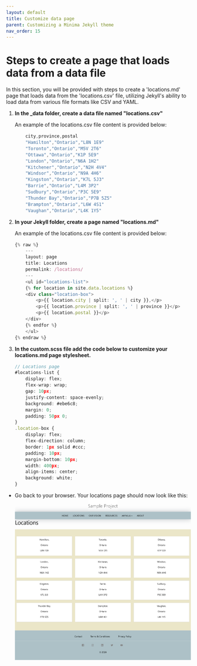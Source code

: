 ```yaml
---
layout: default
title: Customize data page
parent: Customizing a Minima Jekyll theme
nav_order: 15
---
```


# Steps to create a page that loads data from a data file

In this section, you will be provided with steps to create a 'locations.md' page that loads data from the 'locations.csv' file, utilizing Jekyll's ability to load data from various file formats like CSV and YAML.

1. **In the _data folder, create a data file named "locations.csv"**
    
    An example of the locations.csv file content is provided below:

    ```ts
        city,province,postal
        "Hamilton","Ontario","L8N 1E9"
        "Toronto","Ontario","M5V 2T6"
        "Ottawa","Ontario","K1P 5E9"
        "London","Ontario","N6A 1H2"
        "Kitchener","Ontario","N2H 4V4"
        "Windsor","Ontario","N9A 4H6"
        "Kingston","Ontario","K7L 5J3"
        "Barrie","Ontario","L4M 3P2"
        "Sudbury","Ontario","P3C 5E9"
        "Thunder Bay","Ontario","P7B 5Z5"
        "Brampton","Ontario","L6W 4S1"
        "Vaughan","Ontario","L4K 1Y5"
    ```

2. **In your Jekyll folder, create a page named "locations.md"**
    
    An example of the locations.csv file content is provided below:

    ```ts
    {% raw %}
        ---
        layout: page
        title: Locations
        permalink: /locations/
        ---
        <ul id="locations-list">
        {% for location in site.data.locations %}
        <div class="location-box">
            <p>{{ location.city | split: ', ' | city }},</p>
            <p>{{ location.province | split: ', ' | province }}</p>
            <p>{{ location.postal }}</p>
        </div>
        {% endfor %}
        </ul>
    {% endraw %}
    ```
3. **In the custom.scss file add the code below to customize your locations.md page stylesheet.**

    ```ts
    // Locations page 
    #locations-list {
        display: flex;
        flex-wrap: wrap;
        gap: 10px;
        justify-content: space-evenly;
        background: #ebe6c8;
        margin: 0;
        padding: 50px 0;
    }
    .location-box {
        display: flex;
        flex-direction: column;
        border: 1px solid #ccc;
        padding: 10px;
        margin-bottom: 10px;
        width: 400px;
        align-items: center;
        background: white;
    }
    ```

- Go back to your browser. Your locations page should now look like this: 
![locations-Page](assets/img/locations_page.png)



